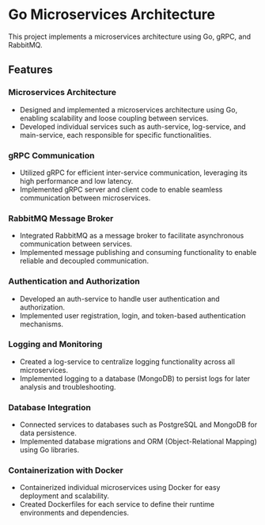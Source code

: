# Go Microservices Architecture

This project implements a microservices architecture using Go, gRPC, and RabbitMQ.

## Features

### Microservices Architecture
- Designed and implemented a microservices architecture using Go, enabling scalability and loose coupling between services.
- Developed individual services such as auth-service, log-service, and main-service, each responsible for specific functionalities.

### gRPC Communication
- Utilized gRPC for efficient inter-service communication, leveraging its high performance and low latency.
- Implemented gRPC server and client code to enable seamless communication between microservices.

### RabbitMQ Message Broker
- Integrated RabbitMQ as a message broker to facilitate asynchronous communication between services.
- Implemented message publishing and consuming functionality to enable reliable and decoupled communication.

### Authentication and Authorization
- Developed an auth-service to handle user authentication and authorization.
- Implemented user registration, login, and token-based authentication mechanisms.

### Logging and Monitoring
- Created a log-service to centralize logging functionality across all microservices.
- Implemented logging to a database (MongoDB) to persist logs for later analysis and troubleshooting.

### Database Integration
- Connected services to databases such as PostgreSQL and MongoDB for data persistence.
- Implemented database migrations and ORM (Object-Relational Mapping) using Go libraries.

### Containerization with Docker
- Containerized individual microservices using Docker for easy deployment and scalability.
- Created Dockerfiles for each service to define their runtime environments and dependencies.
